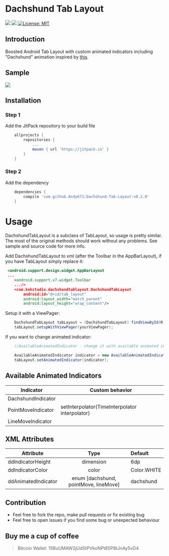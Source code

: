 # Dachshund Tab Layout
[![](https://img.shields.io/badge/minSDK-15-brightgreen.svg)](https://developer.android.com/training/basics/supporting-devices/platforms.html)
[![](https://jitpack.io/v/Andy671/Dachshund-Tab-Layout.svg)](https://jitpack.io/#Andy671/Dachshund-Tab-Layout)
[![License: MIT](https://img.shields.io/badge/License-MIT-blue.svg)](https://opensource.org/licenses/MIT)

## Introduction
Boosted Android Tab Layout with custom animated indicators including "Dachshund" animation inspired by [this](https://material.uplabs.com/posts/tab-interaction). 

## Sample
![](http://i.giphy.com/1VVYHwT4OFf6U.gif)

## Installation

### Step 1
Add the JitPack repository to your build file
```gradle
	allprojects {
		repositories {
			...
			maven { url 'https://jitpack.io' }
		}
	}
```

### Step 2
Add the dependency
```gradle
	dependencies {
		compile 'com.github.Andy671:Dachshund-Tab-Layout:v0.2.0'
	}
```

# Usage
DachshundTabLayout is a subclass of TabLayout, so usage is pretty similar. The most of the original methods should work without any problems. See sample and source code for more info.

Add DachshundTabLayout to xml (after the Toolbar in the AppBarLayout), if you have TabLayout simply replace it: 
```xml
 <android.support.design.widget.AppBarLayout
 ...
	<android.support.v7.widget.Toolbar           
	.../>
	<com.kekstudio.dachshundtablayout.DachshundTabLayout
		android:id="@+id/tab_layout"
		android:layout_width="match_parent"
		android:layout_height="wrap_content"/>
```

Setup it with a ViewPager:
```java
	DachshundTabLayout tabLayout = (DachshundTabLayout) findViewById(R.id.tab_layout);
	tabLayout.setupWithViewPager(yourViewPager);
```

If you want to change animated indicator:
```java
	//AvailableAnimatedIndicator - change it with available animated indicator (see table below)

	AvailableAnimatedIndicator indicator = new AvailableAnimatedIndicator(tabLayout);
	tabLayout.setAnimatedIndicator(indicator);
```

## Available Animated Indicators
| Indicator         	| Custom behavior                         |
|--------------------- 	|--------------------------------|
| DachshundIndicator 	| |
| PointMoveIndicator	| setInterpolator(TimeInterpolator interpolator)|
| LineMoveIndicator 	| |

## XML Attributes
| Attribute        	| Type                | Default     |
| ----------------------|:-------------------:| :-----------|
| ddIndicatorHeight   	| dimension           | 6dp 	    |	
| ddIndicatorColor    	| color               | Color.WHITE |
| ddAnimatedIndicator 	| enum [dachshund, pointMove, lineMove] | dachshund |

## Contribution
- Feel free to fork the repo, make pull requests or fix existing bug
- Feel free to open issues if you find some bug or unexpected behaviour

## Buy me a cup of coffee
> Bitcoin Wallet: 15BuUMAW2jUdStPVkoNPt85P8tJnAy5vD4
